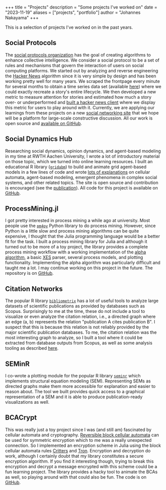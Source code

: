 +++
title = "Projects"
description = "Some projects I've worked on"
date = "2023-11-19"
aliases = ["projects", "portfolio"]
author = "Johannes Nakayama"
+++

This is a selection of projects I've worked on in the past years.

## Social Protocols

The [social protocols organization](https://social-protocols.org/) has the goal of creating algorithms to enhance collective intelligence.
We consider a social protocol to be a set of rules and mechanisms that govern the interaction of users on social computing platforms.
We started out by analyzing and reverse engineering the [Hacker News](https://news.ycombinator.com/) algorithm since it is very simple by design and has been working pretty well for many years.
We scraped the frontpage every minute for several months to obtain a time series data set (available [here](https://osf.io/bnysw/)) where we could exactly recreate a story's entire lifecycle.
We then developed a new metric to measure attention for stories and estimated how much a story over- or underperformed and [built a hacker news client](https://news.social-protocols.org/) where we display this metric for users to play around with it.
Currently, we are applying our learnings from these projects on a new [social networking site](https://github.com/social-protocols/social-network/) that we hope will be a platform for large-scale constructive discussion.
All our work is open source and [available on GitHub](https://github.com/social-protocols).


## Social Dynamics Hub

Researching social dynamics, opinion dynamics, and agent-based modeling in my time at RWTH Aachen University, I wrote a lot of introductory material on those topic, which we turned into online learning resources.
I built an educational R library ([`gridabm`](https://github.com/socialdynamicshub/gridabm)) to build and animate grid agent-based models in a few lines of code and wrote [lots of explanations](https://socialdynamicshub.github.io/) on cellular automata, agent-based modeling, emergent phenomena in complex social systems, and other related topics.
The site is open source and contribution is encouraged (see the [publication](https://link.springer.com/chapter/10.1007/978-3-031-35748-0_27)).
All code for this project is available on [GitHub](https://github.com/socialdynamicshub).


## ProcessMining.jl

I got pretty interested in process mining a while ago at university.
Most people use the [`pm4py`](https://pm4py.fit.fraunhofer.de/) Python library to do process mining.
However, since Python is a little slow and process mining algorithms can be quite expensive, I thought that the Julia programming language would be a better fit for the task.
I built a process mining library for Julia and although it turned out to be more of a toy project, the library provides a complete process mining workflow with a working implementation of the [alpha algorithm](https://en.wikipedia.org/wiki/Alpha_algorithm), a basic [XES](https://xes-standard.org/) parser, several process models, and plotting functionality.
Implementing the alpha algorithm was particularly difficult and taught me a lot.
I may continue working on this project in the future.
The repository is on [GitHub](https://github.com/johannesnakayama/processmining.jl).


## Citation Networks

The popular R library [`bibliometrix`](https://www.bibliometrix.org/home/) has a lot of useful tools to analyze large datasets of scientific publications as provided by databases such as Scopus.
Surprisingly to me at the time, these do not include a tool to visualize or even analyze the citation relation, i.e., a directed graph where an edge (a, b) represents the relation "publication A cites publication B".
I suspect that this is because this relation is not reliably provided by the major scientific publication databases.
To me, the citation relation was the most interesting graph to analyze, so I built a tool where it could be extracted from database outputs from Scopus, as well as some analysis tooling as described [here](https://arxiv.org/abs/cs/0309023).


## SEMinR

I co-wrote a plotting module for the popular R library [`seminr`](https://github.com/sem-in-r/seminr) which implements structural equation modeling (SEM).
Representing SEMs as directed graphs make them more accessible for explanation and easier to reason about.
The tool we built provides quick access to a graphical representation of a SEM and it is able to produce publication-ready visualizations as well.


## BCACrypt

This was really just a toy project since I was (and still am) fascinated by cellular automata and cryptography.
[Reversible block cellular automata](https://en.wikipedia.org/wiki/Reversible_cellular_automaton) can be used for symmetric encryption which to me was a really unexpected connection.
So I implemented an encryption scheme in Julia using the block cellular automata rules [Critters](https://en.wikipedia.org/wiki/Critters_(cellular_automaton)) and [Tron](https://en.wikipedia.org/wiki/Block_cellular_automaton#Tron).
Encryption and decryption do work, although I certainly doubt that my library constitutes a secure encryption algorithm.
If you find it interesting though, trying to break this encryption and decrypt a message encrypted with this scheme could be a fun learning project.
The library provides a hacky tool to animate the BCAs as well, so playing around with that could also be fun.
The code is on [GitHub](https://github.com/JohannesNakayama/BCACrypt).
